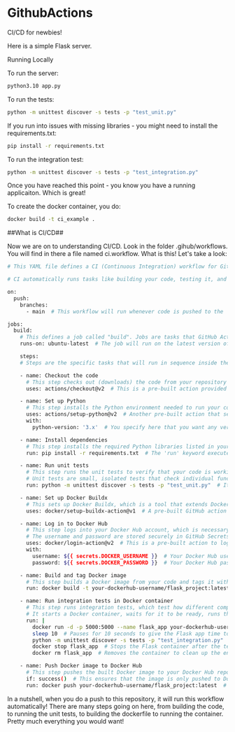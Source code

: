 # GithubActions
CI/CD for newbies!

Here is a simple Flask server.  

Running Locally

To run the server:

```bash
python3.10 app.py
```

To run the tests:

```bash
python -m unittest discover -s tests -p "test_unit.py"
```

If you run into issues with missing libraries - you might need to install the requirements.txt:

```bash
pip install -r requirements.txt
```

To run the integration test:

```bash
python -m unittest discover -s tests -p "test_integration.py"
```
Once you have reached this point - you know you have a running applicaiton.  Which is great!

To create the docker container, you do:

```bash
docker build -t ci_example .
```

##What is CI/CD##

Now we are on to understanding CI/CD.  Look in the folder .gihub/workflows.  You will find in there a file named ci.workflow.  What is this!  Let's take a look:

```bash
# This YAML file defines a CI (Continuous Integration) workflow for GitHub Actions.

# CI automatically runs tasks like building your code, testing it, and even deploying it, every time you push to a repository.

on:
  push:
    branches:
      - main  # This workflow will run whenever code is pushed to the 'main' branch.

jobs:
  build:
    # This defines a job called "build". Jobs are tasks that GitHub Actions will run.
    runs-on: ubuntu-latest  # The job will run on the latest version of an Ubuntu virtual machine (VM).

    steps:
    # Steps are the specific tasks that will run in sequence inside the job.

    - name: Checkout the code
      # This step checks out (downloads) the code from your repository so that the following steps can use it.
      uses: actions/checkout@v2  # This is a pre-built action provided by GitHub for checking out code.

    - name: Set up Python
      # This step installs the Python environment needed to run your code.
      uses: actions/setup-python@v2  # Another pre-built action that sets up Python.
      with:
        python-version: '3.x'  # You specify here that you want any version of Python 3.x to be installed.

    - name: Install dependencies
      # This step installs the required Python libraries listed in your 'requirements.txt' file.
      run: pip install -r requirements.txt  # The 'run' keyword executes a shell command in the VM.

    - name: Run unit tests
      # This step runs the unit tests to verify that your code is working as expected.
      # Unit tests are small, isolated tests that check individual functions or components.
      run: python -m unittest discover -s tests -p "test_unit.py"  # It discovers and runs tests in the 'tests' folder with names matching "test_unit.py".

    - name: Set up Docker Buildx
      # This sets up Docker Buildx, which is a tool that extends Docker's capabilities, allowing you to build multi-platform images.
      uses: docker/setup-buildx-action@v1  # A pre-built GitHub action to enable Docker Buildx.

    - name: Log in to Docker Hub
      # This step logs into your Docker Hub account, which is necessary to push Docker images to your repository.
      # The username and password are stored securely in GitHub Secrets to avoid exposing sensitive data in the code.
      uses: docker/login-action@v2  # This is a pre-built action to log into Docker Hub.
      with:
        username: ${{ secrets.DOCKER_USERNAME }}  # Your Docker Hub username stored in GitHub Secrets.
        password: ${{ secrets.DOCKER_PASSWORD }}  # Your Docker Hub password stored in GitHub Secrets.

    - name: Build and tag Docker image
      # This step builds a Docker image from your code and tags it with a name.
      run: docker build -t your-dockerhub-username/flask_project:latest .  # This command builds the Docker image from the current directory ('.') and tags it with 'latest'.

    - name: Run integration tests in Docker container
      # This step runs integration tests, which test how different components of your application work together.
      # It starts a Docker container, waits for it to be ready, runs the tests, and then stops and removes the container.
      run: |
        docker run -d -p 5000:5000 --name flask_app your-dockerhub-username/flask_project:latest  # This command runs the Docker container in detached mode (-d) and maps port 5000 of the container to port 5000 on your machine.
        sleep 10  # Pauses for 10 seconds to give the Flask app time to start.
        python -m unittest discover -s tests -p "test_integration.py"  # Runs integration tests in the 'tests' folder with names matching "test_integration.py".
        docker stop flask_app  # Stops the Flask container after the tests have finished.
        docker rm flask_app  # Removes the container to clean up the environment.

    - name: Push Docker image to Docker Hub
      # This step pushes the built Docker image to your Docker Hub repository so that it can be deployed elsewhere.
      if: success()  # This ensures that the image is only pushed to Docker Hub if all previous steps have succeeded.
      run: docker push your-dockerhub-username/flask_project:latest  # Pushes the 'latest' tagged Docker image to Docker Hub.

```

In a nutshell, when you do a push to this repository, it will run this workflow automatically!  There are many steps going on here, from building the code, to running the unit tests, to building the dockerfile to running the container.  Pretty much everything you would want!

